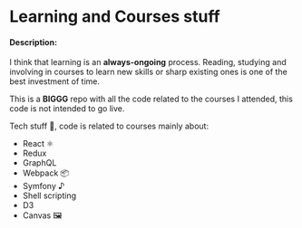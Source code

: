 # Learning and Courses stuff

#### Description:

I think that learning is an **always-ongoing** process. Reading, studying and involving in courses to learn new skills or sharp existing ones is one of the best investment of time.

This is a **BIGGG** repo with all the code related to the courses I attended, this code is not intended to go live.

Tech stuff 👾, code is related to courses mainly about:

- React ⚛️
- Redux
- GraphQL
- Webpack 📦
- Symfony ♪
- Shell scripting
- D3
- Canvas 🖼